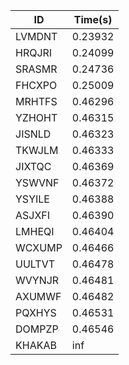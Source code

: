 |ID|Time(s)|
|-|-|
|LVMDNT|0.23932|
|HRQJRI|0.24099|
|SRASMR|0.24736|
|FHCXPO|0.25009|
|MRHTFS|0.46296|
|YZHOHT|0.46315|
|JISNLD|0.46323|
|TKWJLM|0.46333|
|JIXTQC|0.46369|
|YSWVNF|0.46372|
|YSYILE|0.46388|
|ASJXFI|0.46390|
|LMHEQI|0.46404|
|WCXUMP|0.46466|
|UULTVT|0.46478|
|WVYNJR|0.46481|
|AXUMWF|0.46482|
|PQXHYS|0.46531|
|DOMPZP|0.46546|
|KHAKAB|inf|
